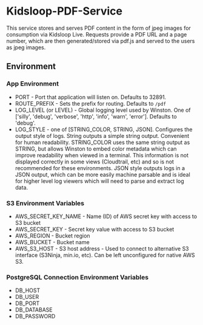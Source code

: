 # Kidsloop-PDF-Service

This service stores and serves PDF content in the form of jpeg images for consumption via Kidsloop Live. Requests provide a PDF URL and a page number, which are then generated/stored via pdf.js and served to the users as jpeg images.

## Environment
### App Environment
- PORT - Port that application will listen on. Defaults to 32891.
- ROUTE_PREFIX - Sets the prefix for routing. Defaults to `/pdf`
- LOG_LEVEL (or LEVEL) - Global logging level used by Winston. One of ['silly', 'debug', 'verbose', 'http', 'info', 'warn', 'error']. Defaults to 'debug'.
- LOG_STYLE - one of [STRING_COLOR, STRING, JSON]. Configures the output style of logs. String outputs a simple string output. Convenient for human readability. STRING_COLOR uses the same string output as STRING, but allows Winston to embed color metadata which can improve readability when viewed in a terminal. This information is not displayed correctly in some views (Cloudtrail, etc) and so is not recommended for these environments.  JSON style outputs logs in a JSON output, which can be more easily machine parsable and is ideal for higher level log viewers which will need to parse and extract log data.

### S3 Environment Variables
- AWS_SECRET_KEY_NAME - Name (ID) of AWS secret key with access to S3 bucket
- AWS_SECRET_KEY - Secret key value with access to S3 bucket
- AWS_REGION - Bucket region
- AWS_BUCKET - Bucket name
- AWS_S3_HOST - S3 host address - Used to connect to alternative S3 interface (S3Ninja, min.io, etc). Can be left unconfigured for native AWS S3.

### PostgreSQL Connection Environment Variables
- DB_HOST
- DB_USER
- DB_PORT
- DB_DATABASE
- DB_PASSWORD